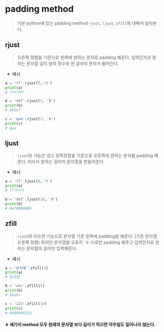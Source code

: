 # padding method

> 기본 python에 있는 padding method `rjust`, `ljust`, `zfill`에 대해서 알아본다.



## rjust

> 오른쪽 정렬을 기준으로 왼쪽에 원하는 문자로 padding 해준다. 입력인자로 원하는 문자열 길이 양의 정수와 한 글자의 문자가 들어간다.

* 예시

```python
a = '77'.rjust(5,'가')
print(a)
# 가가가77

b = 'def'.rjust(5, '0')
print(b)
# 00def

c = 'qwe'.rjust(3, '0')
print(c)
# qwe
```





## ljust

> `rjust`와 기능은 갖고 왼쪽정렬을 기준으로 오른쪽에 원하는 문자를 padding 해준다. 따라서 원하는 길이의 문자열을 만들어준다.

* 예시

```python
a = '77'.ljust(5,'가')
print(a)
# 77가가가

b = 'def'.ljust(10, '0')
print(b)
# def0000000
```



## zfill

> `rjust`와 비슷한 기능으로 문자열 기준 왼쪽에 padding을 해준다. (기존 문자열 오른쪽 정렬) 하지만 문자열을 오로지 `'0'`으로만 padding 해주고 입력인자로 원하는 문자열의 길이만 입력해준다.

* 예시

```python
a = '문자열'.zfill(3)
print(a)
# 문자열

b = 'abc'.zfill(5)
print(b)
# 00abc

c = '123'.zfill(10)
print(c)
# 0000000123
```





#### ※ 세가지 method 모두 원래의 문자열 보다 길이가 작으면 아무일도 일어나지 않는다.

